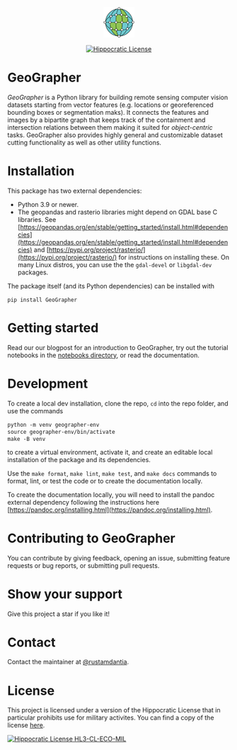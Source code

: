 <p align="center">
  <img src="docs/source/_static/GeoGrapher.png" alt="GeoGrapher Logo" width="70"><br>
</p>
<p align="center">
  <a href="https://firstdonoharm.dev/version/3/0/cl-eco-mil.html">
    <img src="https://img.shields.io/static/v1?label=Hippocratic%20License&message=HL3-CL-ECO-MIL&labelColor=5e2751&color=bc8c3d" alt="Hippocratic License">
  </a>
</p>

# GeoGrapher

*GeoGrapher* is a Python library for building remote sensing
computer vision datasets starting from vector features
(e.g. locations or georeferenced bounding boxes or segmentation maks).
It connects the features and images by a bipartite graph that keeps
track of the containment and intersection relations between them making
it suited for *object-centric* tasks. GeoGrapher also provides highly
general and customizable dataset cutting functionality as well as other
utility functions.

# Installation
This package has two external dependencies:
- Python 3.9 or newer.
- The geopandas and rasterio libraries might depend on GDAL base C libraries.
See [https://geopandas.org/en/stable/getting_started/install.html#dependencies](https://geopandas.org/en/stable/getting_started/install.html#dependencies)
and [https://pypi.org/project/rasterio/](https://pypi.org/project/rasterio/)
for instructions on installing these. On many Linux distros, you can use the
the `gdal-devel` or `libgdal-dev` packages.

The package itself (and its Python dependencies) can be installed with

```
pip install GeoGrapher
```

# Getting started
Read our our blogpost for an introduction to GeoGrapher, try out the tutorial
notebooks in the [notebooks directory](https://github.com/dida-do/GeoGrapher/tree/main/notebooks),
or read the documentation.

# Development
To create a local dev installation, clone the repo, `cd` into the repo folder,
and use the commands

```
python -m venv geographer-env
source geographer-env/bin/activate
make -B venv
```

to create a virtual environment, activate it, and create an editable local installation
of the package and its dependencies.

Use the `make format`, `make lint`, `make test`, and `make docs` commands to format,
lint, or test the code or to create the documentation locally.

To create the documentation locally, you will need to install
the pandoc external dependency following the instructions here
[https://pandoc.org/installing.html](https://pandoc.org/installing.html).

# Contributing to GeoGrapher
You can contribute by giving feedback, opening an issue, submitting
feature requests or bug reports, or submitting pull requests.

# Show your support
Give this project a star if you like it!

# Contact
Contact the maintainer at [@rustamdantia](https://github.com/rustamdantia).

# License
This project is licensed under a version of the Hippocratic License that in particular prohibits use for military activites. You can find a copy of the license [here](LICENSE).

[![Hippocratic License HL3-CL-ECO-MIL](https://img.shields.io/static/v1?label=Hippocratic%20License&message=HL3-CL-ECO-MIL&labelColor=5e2751&color=bc8c3d)](https://firstdonoharm.dev/version/3/0/cl-eco-mil.html)
